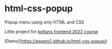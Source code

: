 # html-css-popup

Popup menu using only HTML and CSS

Little project for [kottans frontend 2022 course](https://github.com/kottans/frontend/)

[Demo[(https://expero1.github.io/html-css-popup/)
